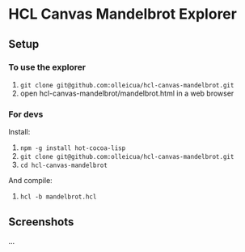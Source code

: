 # HCL Canvas Mandelbrot Explorer #

## Setup ##

### To use the explorer ###

1. `git clone git@github.com:olleicua/hcl-canvas-mandelbrot.git`
2. open hcl-canvas-mandelbrot/mandelbrot.html in a web browser

### For devs ###

Install:

1. `npm -g install hot-cocoa-lisp`
2. `git clone git@github.com:olleicua/hcl-canvas-mandelbrot.git`
3. `cd hcl-canvas-mandelbrot`

And compile:

1. `hcl -b mandelbrot.hcl`

## Screenshots ##

...